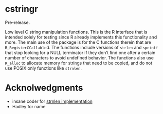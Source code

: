 # cstringr

Pre-release.

Low level C string manipulation functions.  This is the R interface that is intended solely for testing since R already implements this functionality and more.  The main use of the package is for the C functions therein that are `R_RegisterCCallable`d.  The functions include versions of `strlen` and `sprintf` that stop looking for a NULL terminator if they don't find one after a certain number of characters to avoid undefined behavior.  The functions also use `R_alloc` to allocate memory for strings that need to be copied, and do not use POSIX only functions like `strnlen`.

# Acknolwedgments

* insane coder for [strnlen implementation](http://insanecoding.blogspot.com/2007/03/methods-for-safe-string-handling.html)
* Hadley for name

